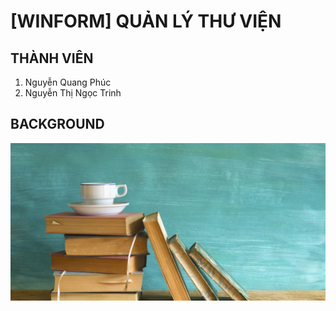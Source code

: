 # [WINFORM] QUẢN LÝ THƯ VIỆN
## THÀNH VIÊN
<ol>
    <li>Nguyễn Quang Phúc</li>
    <li>Nguyễn Thị Ngọc Trinh</li>
</ol>

## BACKGROUND
<img src="/BG.png"/>